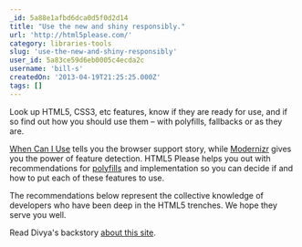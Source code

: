 ```yaml
---
_id: 5a88e1afbd6dca0d5f0d2d14
title: "Use the new and shiny responsibly."
url: 'http://html5please.com/'
category: libraries-tools
slug: 'use-the-new-and-shiny-responsibly'
user_id: 5a83ce59d6eb0005c4ecda2c
username: 'bill-s'
createdOn: '2013-04-19T21:25:25.000Z'
tags: []
---
```


Look up HTML5, CSS3, etc features, know if they are ready for use, and if so find out how you should use them – with polyfills, fallbacks or as they are.
<div id="moredetails">

<a href="http://caniuse.com/">When Can I Use</a> tells you the browser support story, while <a href="http://modernizr.com/">Modernizr</a> gives you the power of feature detection. HTML5 Please helps you out with recommendations for <a href="https://github.com/Modernizr/Modernizr/wiki/HTML5-Cross-browser-Polyfills">polyfills</a> and implementation so you can decide if and how to put each of these features to use.

The recommendations below represent the collective knowledge of developers who have been deep in the HTML5 trenches. We hope they serve you well.

Read Divya's backstory <a href="http://nimbupani.com/html5please.html">about this site</a>.

</div>
